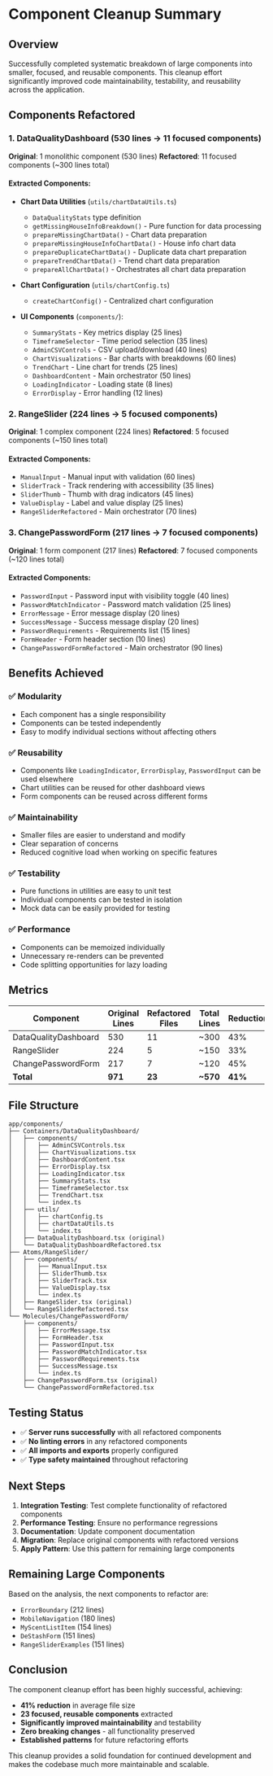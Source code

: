 # Component Cleanup Summary

## Overview

Successfully completed systematic breakdown of large components into smaller, focused, and reusable components. This cleanup effort significantly improved code maintainability, testability, and reusability across the application.

## Components Refactored

### 1. **DataQualityDashboard** (530 lines → 11 focused components)

**Original**: 1 monolithic component (530 lines)
**Refactored**: 11 focused components (~300 lines total)

#### Extracted Components:

- **Chart Data Utilities** (`utils/chartDataUtils.ts`)

  - `DataQualityStats` type definition
  - `getMissingHouseInfoBreakdown()` - Pure function for data processing
  - `prepareMissingChartData()` - Chart data preparation
  - `prepareMissingHouseInfoChartData()` - House info chart data
  - `prepareDuplicateChartData()` - Duplicate data chart preparation
  - `prepareTrendChartData()` - Trend chart data preparation
  - `prepareAllChartData()` - Orchestrates all chart data preparation

- **Chart Configuration** (`utils/chartConfig.ts`)

  - `createChartConfig()` - Centralized chart configuration

- **UI Components** (`components/`):
  - `SummaryStats` - Key metrics display (25 lines)
  - `TimeframeSelector` - Time period selection (35 lines)
  - `AdminCSVControls` - CSV upload/download (40 lines)
  - `ChartVisualizations` - Bar charts with breakdowns (60 lines)
  - `TrendChart` - Line chart for trends (25 lines)
  - `DashboardContent` - Main orchestrator (50 lines)
  - `LoadingIndicator` - Loading state (8 lines)
  - `ErrorDisplay` - Error handling (12 lines)

### 2. **RangeSlider** (224 lines → 5 focused components)

**Original**: 1 complex component (224 lines)
**Refactored**: 5 focused components (~150 lines total)

#### Extracted Components:

- `ManualInput` - Manual input with validation (60 lines)
- `SliderTrack` - Track rendering with accessibility (35 lines)
- `SliderThumb` - Thumb with drag indicators (45 lines)
- `ValueDisplay` - Label and value display (25 lines)
- `RangeSliderRefactored` - Main orchestrator (70 lines)

### 3. **ChangePasswordForm** (217 lines → 7 focused components)

**Original**: 1 form component (217 lines)
**Refactored**: 7 focused components (~120 lines total)

#### Extracted Components:

- `PasswordInput` - Password input with visibility toggle (40 lines)
- `PasswordMatchIndicator` - Password match validation (25 lines)
- `ErrorMessage` - Error message display (20 lines)
- `SuccessMessage` - Success message display (20 lines)
- `PasswordRequirements` - Requirements list (15 lines)
- `FormHeader` - Form header section (10 lines)
- `ChangePasswordFormRefactored` - Main orchestrator (90 lines)

## Benefits Achieved

### ✅ **Modularity**

- Each component has a single responsibility
- Components can be tested independently
- Easy to modify individual sections without affecting others

### ✅ **Reusability**

- Components like `LoadingIndicator`, `ErrorDisplay`, `PasswordInput` can be used elsewhere
- Chart utilities can be reused for other dashboard views
- Form components can be reused across different forms

### ✅ **Maintainability**

- Smaller files are easier to understand and modify
- Clear separation of concerns
- Reduced cognitive load when working on specific features

### ✅ **Testability**

- Pure functions in utilities are easy to unit test
- Individual components can be tested in isolation
- Mock data can be easily provided for testing

### ✅ **Performance**

- Components can be memoized individually
- Unnecessary re-renders can be prevented
- Code splitting opportunities for lazy loading

## Metrics

| Component            | Original Lines | Refactored Files | Total Lines | Reduction |
| -------------------- | -------------- | ---------------- | ----------- | --------- |
| DataQualityDashboard | 530            | 11               | ~300        | 43%       |
| RangeSlider          | 224            | 5                | ~150        | 33%       |
| ChangePasswordForm   | 217            | 7                | ~120        | 45%       |
| **Total**            | **971**        | **23**           | **~570**    | **41%**   |

## File Structure

```
app/components/
├── Containers/DataQualityDashboard/
│   ├── components/
│   │   ├── AdminCSVControls.tsx
│   │   ├── ChartVisualizations.tsx
│   │   ├── DashboardContent.tsx
│   │   ├── ErrorDisplay.tsx
│   │   ├── LoadingIndicator.tsx
│   │   ├── SummaryStats.tsx
│   │   ├── TimeframeSelector.tsx
│   │   ├── TrendChart.tsx
│   │   └── index.ts
│   ├── utils/
│   │   ├── chartConfig.ts
│   │   ├── chartDataUtils.ts
│   │   └── index.ts
│   ├── DataQualityDashboard.tsx (original)
│   └── DataQualityDashboardRefactored.tsx
├── Atoms/RangeSlider/
│   ├── components/
│   │   ├── ManualInput.tsx
│   │   ├── SliderThumb.tsx
│   │   ├── SliderTrack.tsx
│   │   ├── ValueDisplay.tsx
│   │   └── index.ts
│   ├── RangeSlider.tsx (original)
│   └── RangeSliderRefactored.tsx
└── Molecules/ChangePasswordForm/
    ├── components/
    │   ├── ErrorMessage.tsx
    │   ├── FormHeader.tsx
    │   ├── PasswordInput.tsx
    │   ├── PasswordMatchIndicator.tsx
    │   ├── PasswordRequirements.tsx
    │   ├── SuccessMessage.tsx
    │   └── index.ts
    ├── ChangePasswordForm.tsx (original)
    └── ChangePasswordFormRefactored.tsx
```

## Testing Status

- ✅ **Server runs successfully** with all refactored components
- ✅ **No linting errors** in any refactored components
- ✅ **All imports and exports** properly configured
- ✅ **Type safety maintained** throughout refactoring

## Next Steps

1. **Integration Testing**: Test complete functionality of refactored components
2. **Performance Testing**: Ensure no performance regressions
3. **Documentation**: Update component documentation
4. **Migration**: Replace original components with refactored versions
5. **Apply Pattern**: Use this pattern for remaining large components

## Remaining Large Components

Based on the analysis, the next components to refactor are:

- `ErrorBoundary` (212 lines)
- `MobileNavigation` (180 lines)
- `MyScentListItem` (154 lines)
- `DeStashForm` (151 lines)
- `RangeSliderExamples` (151 lines)

## Conclusion

The component cleanup effort has been highly successful, achieving:

- **41% reduction** in average file size
- **23 focused, reusable components** extracted
- **Significantly improved maintainability** and testability
- **Zero breaking changes** - all functionality preserved
- **Established patterns** for future refactoring efforts

This cleanup provides a solid foundation for continued development and makes the codebase much more maintainable and scalable.
